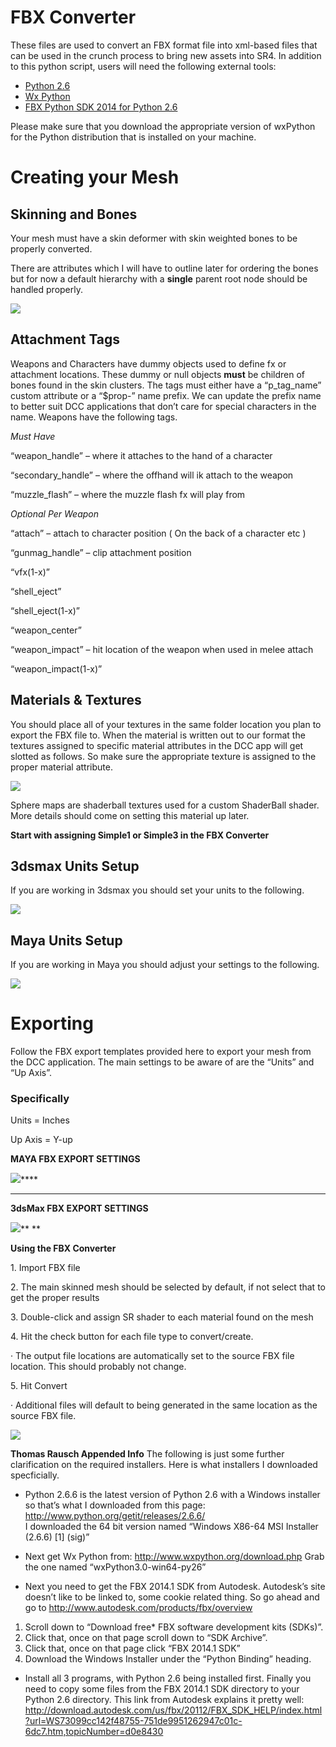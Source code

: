 # FBX Converter

These files are used to convert an FBX format file into xml-based files that can be used in the crunch process to bring new assets into SR4.  In addition to this python script, users will need the following external tools:

* [Python 2.6](http://www.python.org/getit/)
* [Wx Python](http://www.wxpython.org/download.php)
* [FBX Python SDK 2014 for Python 2.6](http://usa.autodesk.com/adsk/servlet/pc/item?iteID=123112&id=10775847)

Please make sure that you download the appropriate version of wxPython for the Python distribution that is installed on your machine.

# Creating your Mesh

## Skinning and Bones

Your mesh must have a skin deformer with skin weighted bones to be properly
converted.

There are attributes which I will have to outline later for ordering the bones
but for now a default hierarchy with a **single** parent root node should be
handled properly.



![](https://voligitlab01.dsvolition.com/uploads/note/attachment/1/image012.png)



## Attachment Tags

Weapons and Characters have dummy objects used to define fx or attachment
locations. These dummy or null objects **must** be children of bones found in
the skin clusters. The tags must either have a “p_tag_name” custom attribute
or a “$prop-” name prefix. We can update the prefix name to better suit DCC
applications that don’t care for special characters in the name. Weapons have
the following tags.

_Must Have_

“weapon_handle” – where it attaches to the hand of a character

“secondary_handle” – where the offhand will ik attach to the weapon

“muzzle_flash” – where the muzzle flash fx will play from



_Optional Per Weapon_

“attach” – attach to character position ( On the back of a character etc )

“gunmag_handle” – clip attachment position

“vfx(1-x)”

“shell_eject”

“shell_eject(1-x)”

“weapon_center”

“weapon_impact” – hit location of the weapon when used in melee attach

“weapon_impact(1-x)”



## Materials & Textures

You should place all of your textures in the same folder location you plan to
export the FBX file to. When the material is written out to our format the
textures assigned to specific material attributes in the DCC app will get
slotted as follows. So make sure the appropriate texture is assigned to the
proper material attribute.



![](https://voligitlab01.dsvolition.com/uploads/note/attachment/2/image013.jpg)



Sphere maps are shaderball textures used for a custom ShaderBall shader. More
details should come on setting this material up later.

**Start with assigning Simple1 or Simple3 in the FBX Converter**



## 3dsmax Units Setup

If you are working in 3dsmax you should set your units to the following.

![](https://voligitlab01.dsvolition.com/uploads/note/attachment/3/image014.jpg)



## Maya Units Setup

If you are working in Maya you should adjust your settings to the following.

![](https://voligitlab01.dsvolition.com/uploads/note/attachment/4/image005.png)





# Exporting

Follow the FBX export templates provided here to export your mesh from the DCC
application. The main settings to be aware of are the “Units” and “Up Axis”.



### Specifically

Units = Inches

Up Axis = Y-up



**MAYA FBX EXPORT SETTINGS**

![](https://voligitlab01.dsvolition.com/uploads/note/attachment/5/image015.jpg)****

** **

**3dsMax FBX EXPORT SETTINGS**

![](https://voligitlab01.dsvolition.com/uploads/note/attachment/6/image016.jpg)** **







**Using the FBX Converter**

1\. Import FBX file

2\. The main skinned mesh should be selected by default, if not select that to
get the proper results

3\. Double-click and assign SR shader to each material found on the mesh

4\. Hit the check button for each file type to convert/create.

·         The output file locations are automatically set to the source FBX
file location. This should probably not change.

5\. Hit Convert

·         Additional files will default to being generated in the same
location as the source FBX file.



![](https://voligitlab01.dsvolition.com/uploads/note/attachment/7/image017.jpg)

**Thomas Rausch Appended Info** 
The following is just some further clarification on the required installers. Here is what installers I downloaded specficially. 
    
* Python 2.6.6 is the latest version of Python 2.6 with a Windows installer so that’s what I downloaded from this page: 
http://www.python.org/getit/releases/2.6.6/  
I downloaded the 64 bit version named “Windows X86-64 MSI Installer (2.6.6) [1] (sig)”

* Next get Wx Python from: http://www.wxpython.org/download.php
  Grab the one named “wxPython3.0-win64-py26”

* Next you need to get the FBX 2014.1 SDK from Autodesk.  Autodesk’s site doesn’t like to be linked to, some cookie related thing.  So go ahead and go to http://www.autodesk.com/products/fbx/overview
 1. Scroll down to “Download free* FBX software development kits (SDKs)”.   
 2. Click that, once on that page scroll down to “SDK Archive”.  
 3. Click that, once on that page click “FBX 2014.1 SDK”
 4. Download the Windows Installer under the “Python Binding” heading. 

* Install all 3 programs, with Python 2.6 being installed first. 
 Finally you need to copy some files from the FBX 2014.1 SDK directory to your Python 2.6 directory. This link from Autodesk explains it pretty well: http://download.autodesk.com/us/fbx/20112/FBX_SDK_HELP/index.html?url=WS73099cc142f48755-751de9951262947c01c-6dc7.htm,topicNumber=d0e8430
